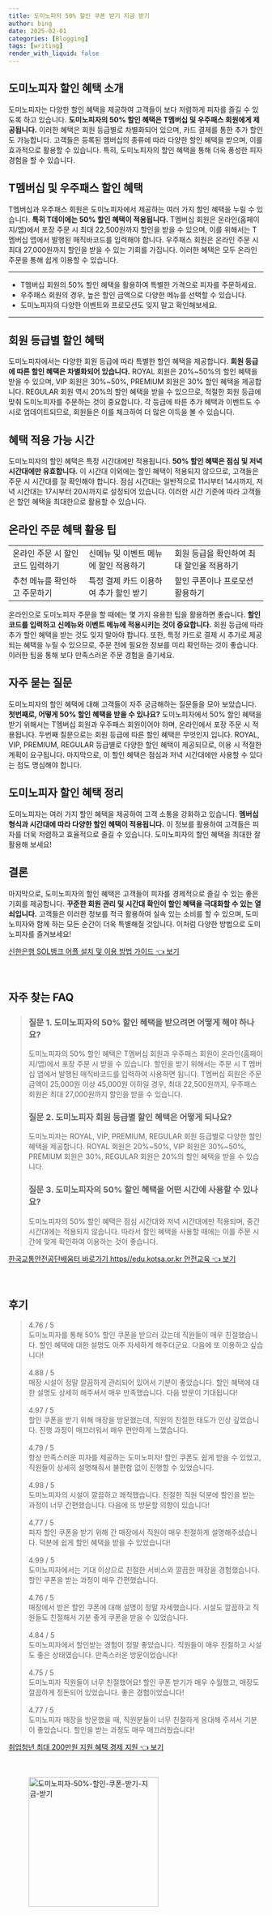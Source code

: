 ```yaml
---
title: 도미노피자 50% 할인 쿠폰 받기 지금 받기
author: bing
date: 2025-02-01
categories: [Blogging]
tags: [writing]
render_with_liquid: false
---
```



<h2 id='도미노피자 할인 혜택 소개'>도미노피자 할인 혜택 소개</h2>

<p>도미노피자는 다양한 할인 혜택을 제공하여 고객들이 보다 저렴하게 피자를 즐길 수 있도록 하고 있습니다. <b>도미노피자의 50% 할인 혜택은 T멤버십 및 우주패스 회원에게 제공됩니다.</b> 이러한 혜택은 회원 등급별로 차별화되어 있으며, 카드 결제를 통한 추가 할인도 가능합니다. 고객들은 등록된 멤버십의 종류에 따라 다양한 할인 혜택을 받으며, 이를 효과적으로 활용할 수 있습니다. 특히, 도미노피자의 할인 혜택을 통해 더욱 풍성한 피자 경험을 할 수 있습니다.</p>

<h2 id='T멤버십 및 우주패스 할인 혜택'>T멤버십 및 우주패스 할인 혜택</h2>

<p>T멤버십과 우주패스 회원은 도미노피자에서 제공하는 여러 가지 할인 혜택을 누릴 수 있습니다. <b>특히 T데이에는 50% 할인 혜택이 적용됩니다.</b> T멤버십 회원은 온라인(홈페이지/앱)에서 포장 주문 시 최대 22,500원까지 할인을 받을 수 있으며, 이를 위해서는 T 멤버십 앱에서 발행된 매직바코드를 입력해야 합니다. 우주패스 회원은 온라인 주문 시 최대 27,000원까지 할인을 받을 수 있는 기회를 가집니다. 이러한 혜택은 모두 온라인 주문을 통해 쉽게 이용할 수 있습니다.</p>

<hr />

<ul>
    <li>T멤버십 회원의 50% 할인 혜택을 활용하여 특별한 가격으로 피자를 주문하세요.</li>
    <li>우주패스 회원의 경우, 높은 할인 금액으로 다양한 메뉴를 선택할 수 있습니다.</li>
    <li>도미노피자의 다양한 이벤트와 프로모션도 잊지 말고 확인해보세요.</li>
</ul>

<hr />

<h2 id='회원 등급별 할인 혜택'>회원 등급별 할인 혜택</h2>

<p>도미노피자에서는 다양한 회원 등급에 따라 특별한 할인 혜택을 제공합니다. <b>회원 등급에 따른 할인 혜택은 차별화되어 있습니다.</b> ROYAL 회원은 20%~50%의 할인 혜택을 받을 수 있으며, VIP 회원은 30%~50%, PREMIUM 회원은 30% 할인 혜택을 제공합니다. REGULAR 회원 역시 20%의 할인 혜택을 받을 수 있으므로, 적절한 회원 등급에 맞춰 도미노피자를 주문하는 것이 중요합니다. 각 등급에 따른 추가 혜택과 이벤트도 수시로 업데이트되므로, 회원들은 이를 체크하여 더 많은 이득을 볼 수 있습니다.</p>

<h2 id='혜택 적용 가능 시간'>혜택 적용 가능 시간</h2>

<p>도미노피자의 할인 혜택은 특정 시간대에만 적용됩니다. <b>50% 할인 혜택은 점심 및 저녁 시간대에만 유효합니다.</b> 이 시간대 이외에는 할인 혜택이 적용되지 않으므로, 고객들은 주문 시 시간대를 잘 확인해야 합니다. 점심 시간대는 일반적으로 11시부터 14시까지, 저녁 시간대는 17시부터 20시까지로 설정되어 있습니다. 이러한 시간 기준에 따라 고객들은 할인 혜택을 최대한으로 활용할 수 있습니다.</p>

<h2 id='온라인 주문 혜택 활용 팁'>온라인 주문 혜택 활용 팁</h2>

<table>
    <tr>
        <td>온라인 주문 시 할인 코드 입력하기</td>
        <td>신메뉴 및 이벤트 메뉴에 할인 적용하기</td>
        <td>회원 등급을 확인하여 최대 할인율 적용하기</td>
    </tr>
    <tr>
        <td>추천 메뉴를 확인하고 주문하기</td>
        <td>특정 결제 카드 이용하여 추가 할인 받기</td>
        <td>할인 쿠폰이나 프로모션 활용하기</td>
    </tr>
</table>

<p>온라인으로 도미노피자 주문을 할 때에는 몇 가지 유용한 팁을 활용하면 좋습니다. <b>할인 코드를 입력하고 신메뉴와 이벤트 메뉴에 적용시키는 것이 중요합니다.</b> 회원 등급에 따라 추가 할인 혜택을 받는 것도 잊지 말아야 합니다. 또한, 특정 카드로 결제 시 추가로 제공되는 혜택을 누릴 수 있으므로, 주문 전에 필요한 정보를 미리 확인하는 것이 좋습니다. 이러한 팁을 통해 보다 만족스러운 주문 경험을 즐기세요.</p>

<h2 id='자주 묻는 질문'>자주 묻는 질문</h2>

<p>도미노피자의 할인 혜택에 대해 고객들이 자주 궁금해하는 질문들을 모아 보았습니다. <b>첫번째로, 어떻게 50% 할인 혜택을 받을 수 있나요?</b> 도미노피자에서 50% 할인 혜택을 받기 위해서는 T멤버십 회원과 우주패스 회원이어야 하며, 온라인에서 포장 주문 시 적용됩니다. 두번째 질문으로는 회원 등급에 따른 할인 혜택은 무엇인지 입니다. ROYAL, VIP, PREMIUM, REGULAR 등급별로 다양한 할인 혜택이 제공되므로, 이용 시 적절한 계획이 요구됩니다. 마지막으로, 이 할인 혜택은 점심과 저녁 시간대에만 사용할 수 있다는 점도 명심해야 합니다.</p>

<h2 id='도미노피자 할인 혜택 정리'>도미노피자 할인 혜택 정리</h2>

<p>도미노피자는 여러 가지 할인 혜택을 제공하여 고객 소통을 강화하고 있습니다. <b>멤버십 형식과 시간대에 따라 다양한 할인 혜택이 적용됩니다.</b> 이 정보를 활용하여 고객들은 피자를 더욱 저렴하고 효율적으로 즐길 수 있습니다. 도미노피자의 할인 혜택을 최대한 잘 활용해 보세요!</p>

<h2 id='결론'>결론</h2>

<p>마지막으로, 도미노피자의 할인 혜택은 고객들이 피자를 경제적으로 즐길 수 있는 좋은 기회를 제공합니다. <b>꾸준한 회원 관리 및 시간대 확인이 할인 혜택을 극대화할 수 있는 열쇠입니다.</b> 고객들은 이러한 정보를 적극 활용하여 실속 있는 소비를 할 수 있으며, 도미노피자와 함께 하는 모든 순간이 더욱 특별해질 것입니다. 이처럼 다양한 방법으로 도미노피자를 즐겨보세요!</p>


<p><a class="click-button" title="신한은행 SOL뱅크 어플 설치 및 이용 방법 가이드" href="https://blackassets.github.io/posts/%EC%8B%A0%ED%95%9C%EC%9D%80%ED%96%89-SOL%EB%B1%85%ED%81%AC-%EC%96%B4%ED%94%8C-%EC%84%A4%EC%B9%98-%EB%B0%8F-%EC%9D%B4%EC%9A%A9-%EB%B0%A9%EB%B2%95-%EA%B0%80%EC%9D%B4%EB%93%9C/" rel="dofollow">신한은행 SOL뱅크 어플 설치 및 이용 방법 가이드 👈 보기</a></p><br>
<h2 id='자주_찾는_FAQ'>자주 찾는 FAQ</h2>
<div itemscope="" itemtype="https://schema.org/FAQPage"> 
<blockquote> 
<div itemscope="" itemprop="mainEntity" itemtype="https://schema.org/Question"> 
<h3 itemprop="name">질문 1. 도미노피자의 50% 할인 혜택을 받으려면 어떻게 해야 하나요?</h3> 
<div itemscope="" itemprop="acceptedAnswer" itemtype="https://schema.org/Answer"> 
<span itemprop="text"> 
<p>도미노피자의 50% 할인 혜택은 T멤버십 회원과 우주패스 회원이 온라인(홈페이지/앱)에서 포장 주문 시 받을 수 있습니다. 할인을 받기 위해서는 주문 시 T 멤버십 앱에서 발행된 매직바코드를 입력하여 사용하면 됩니다. T멤버십 회원은 주문 금액이 25,000원 이상 45,000원 이하일 경우, 최대 22,500원까지, 우주패스 회원은 최대 27,000원까지 할인을 받을 수 있습니다.</p> 
</span> 
</div> 
</div> 

<div itemscope="" itemprop="mainEntity" itemtype="https://schema.org/Question"> 
<h3 itemprop="name">질문 2. 도미노피자 회원 등급별 할인 혜택은 어떻게 되나요?</h3> 
<div itemscope="" itemprop="acceptedAnswer" itemtype="https://schema.org/Answer"> 
<span itemprop="text"> 
<p>도미노피자는 ROYAL, VIP, PREMIUM, REGULAR 회원 등급별로 다양한 할인 혜택을 제공합니다. ROYAL 회원은 20%~50%, VIP 회원은 30%~50%, PREMIUM 회원은 30%, REGULAR 회원은 20%의 할인 혜택을 받을 수 있습니다.</p> 
</span> 
</div> 
</div> 

<div itemscope="" itemprop="mainEntity" itemtype="https://schema.org/Question"> 
<h3 itemprop="name">질문 3. 도미노피자의 50% 할인 혜택을 어떤 시간에 사용할 수 있나요?</h3> 
<div itemscope="" itemprop="acceptedAnswer" itemtype="https://schema.org/Answer"> 
<span itemprop="text"> 
<p>도미노피자의 50% 할인 혜택은 점심 시간대와 저녁 시간대에만 적용되며, 중간 시간대에는 적용되지 않습니다. 따라서 할인 혜택을 사용할 때에는 이를 주문 시간에 맞게 확인하여 이용하는 것이 좋습니다.</p> 
</span> 
</div> 
</div> 
</blockquote> 
</div>
<p><a class="click-button" title="한국교통안전공단배움터 바로가기 https//edu.kotsa.or.kr 안전교육" href="https://blackassets.github.io/posts/%ED%95%9C%EA%B5%AD%EA%B5%90%ED%86%B5%EC%95%88%EC%A0%84%EA%B3%B5%EB%8B%A8%EB%B0%B0%EC%9B%80%ED%84%B0-%EB%B0%94%EB%A1%9C%EA%B0%80%EA%B8%B0-httpsedu.kotsa.or.kr-%EC%95%88%EC%A0%84%EA%B5%90%EC%9C%A1/" rel="dofollow">한국교통안전공단배움터 바로가기 https//edu.kotsa.or.kr 안전교육 👈 보기</a></p><br>
<h2 id='후기'>후기</h2>
<div itemscope itemtype="https://schema.org/Product">
  <blockquote>
  <div itemprop="review" itemscope itemtype="https://schema.org/Review">
      <div itemprop="reviewRating" itemscope itemtype="https://schema.org/Rating"> <span itemprop="ratingValue">4.76</span> / <span itemprop="bestRating">5</span> </div>
      <span itemprop="reviewBody">도미노피자를 통해 50% 할인 쿠폰을 받으러 갔는데 직원들이 매우 친절했습니다. 할인 혜택에 대한 설명도 아주 자세하게 해주더군요. 다음에 또 이용하고 싶습니다!</span>
  </div>
  <br>
  <div itemprop="review" itemscope itemtype="https://schema.org/Review">
      <div itemprop="reviewRating" itemscope itemtype="https://schema.org/Rating"> <span itemprop="ratingValue">4.88</span> / <span itemprop="bestRating">5</span> </div>
      <span itemprop="reviewBody">매장 시설이 정말 깔끔하게 관리되어 있어서 기분이 좋았습니다. 할인 혜택에 대한 설명도 상세히 해주셔서 매우 만족했습니다. 다음 방문이 기대됩니다!</span>
  </div>
  <br>
  <div itemprop="review" itemscope itemtype="https://schema.org/Review">
      <div itemprop="reviewRating" itemscope itemtype="https://schema.org/Rating"> <span itemprop="ratingValue">4.97</span> / <span itemprop="bestRating">5</span> </div>
      <span itemprop="reviewBody">할인 쿠폰을 받기 위해 매장을 방문했는데, 직원의 친절한 태도가 인상 깊었습니다. 진행 과정이 매끄러워서 매우 편안하게 느꼈습니다.</span>
  </div>
  <br>
  <div itemprop="review" itemscope itemtype="https://schema.org/Review">
      <div itemprop="reviewRating" itemscope itemtype="https://schema.org/Rating"> <span itemprop="ratingValue">4.79</span> / <span itemprop="bestRating">5</span> </div>
      <span itemprop="reviewBody">항상 만족스러운 피자를 제공하는 도미노피자! 할인 쿠폰도 쉽게 받을 수 있었고, 직원들이 상세히 설명해줘서 불편함 없이 진행할 수 있었습니다.</span>
  </div>
  <br>
  <div itemprop="review" itemscope itemtype="https://schema.org/Review">
      <div itemprop="reviewRating" itemscope itemtype="https://schema.org/Rating"> <span itemprop="ratingValue">4.98</span> / <span itemprop="bestRating">5</span> </div>
      <span itemprop="reviewBody">도미노피자의 시설이 깔끔하고 쾌적했습니다. 친절한 직원 덕분에 할인을 받는 과정이 너무 간편했습니다. 다음에 또 방문할 의향이 있습니다!</span>
  </div>
  <br>
  <div itemprop="review" itemscope itemtype="https://schema.org/Review">
      <div itemprop="reviewRating" itemscope itemtype="https://schema.org/Rating"> <span itemprop="ratingValue">4.77</span> / <span itemprop="bestRating">5</span> </div>
      <span itemprop="reviewBody">피자 할인 쿠폰을 받기 위해 간 매장에서 직원이 매우 친절하게 설명해주셨습니다. 덕분에 쉽게 할인 혜택을 받을 수 있었습니다!</span>
  </div>
  <br>
  <div itemprop="review" itemscope itemtype="https://schema.org/Review">
      <div itemprop="reviewRating" itemscope itemtype="https://schema.org/Rating"> <span itemprop="ratingValue">4.99</span> / <span itemprop="bestRating">5</span> </div>
      <span itemprop="reviewBody">도미노피자에서는 기대 이상으로 친절한 서비스와 깔끔한 매장을 경험했습니다. 할인 쿠폰을 받는 과정이 매우 간편했습니다.</span>
  </div>
  <br>
  <div itemprop="review" itemscope itemtype="https://schema.org/Review">
      <div itemprop="reviewRating" itemscope itemtype="https://schema.org/Rating"> <span itemprop="ratingValue">4.76</span> / <span itemprop="bestRating">5</span> </div>
      <span itemprop="reviewBody">매장에서 받은 할인 쿠폰에 대해 설명이 정말 자세했습니다. 시설도 깔끔하고 직원들도 친절해서 기분 좋게 쿠폰을 받을 수 있었습니다.</span>
  </div>
  <br>
  <div itemprop="review" itemscope itemtype="https://schema.org/Review">
      <div itemprop="reviewRating" itemscope itemtype="https://schema.org/Rating"> <span itemprop="ratingValue">4.84</span> / <span itemprop="bestRating">5</span> </div>
      <span itemprop="reviewBody">도미노피자에서 할인받는 경험이 정말 좋았습니다. 직원들이 매우 친절하고 시설도 좋은 상태였습니다. 만족스러운 방문이었습니다!</span>
  </div>
  <br>
  <div itemprop="review" itemscope itemtype="https://schema.org/Review">
      <div itemprop="reviewRating" itemscope itemtype="https://schema.org/Rating"> <span itemprop="ratingValue">4.75</span> / <span itemprop="bestRating">5</span> </div>
      <span itemprop="reviewBody">도미노피자 직원들이 너무 친절했어요! 할인 쿠폰 받기가 매우 수월했고, 매장도 깔끔하게 정돈되어 있었습니다. 좋은 경험이었습니다!</span>
  </div>
  <br>
  <div itemprop="review" itemscope itemtype="https://schema.org/Review">
      <div itemprop="reviewRating" itemscope itemtype="https://schema.org/Rating"> <span itemprop="ratingValue">4.77</span> / <span itemprop="bestRating">5</span> </div>
      <span itemprop="reviewBody">도미노피자 매장을 방문했을 때, 직원분들이 너무 친절하게 응대해 주셔서 기분이 좋았습니다. 할인을 받는 과정도 매우 매끄러웠습니다!</span>
  </div>
  </blockquote>
</div>
<p><a class="click-button" title="취업청년 최대 200만원 지원 혜택 경제 지원" href="https://blackassets.github.io/posts/%EC%B7%A8%EC%97%85%EC%B2%AD%EB%85%84-%EC%B5%9C%EB%8C%80-200%EB%A7%8C%EC%9B%90-%EC%A7%80%EC%9B%90-%ED%98%9C%ED%83%9D-%EA%B2%BD%EC%A0%9C-%EC%A7%80%EC%9B%90/" rel="dofollow">취업청년 최대 200만원 지원 혜택 경제 지원 👈 보기</a></p><br>
<figure class="image"><img src="https://blackassets.github.io/assets/img/thumbnail/도미노피자-50%-할인-쿠폰-받기-지금-받기.webp" alt="도미노피자-50%-할인-쿠폰-받기-지금-받기" width="256" height="256"></figure>